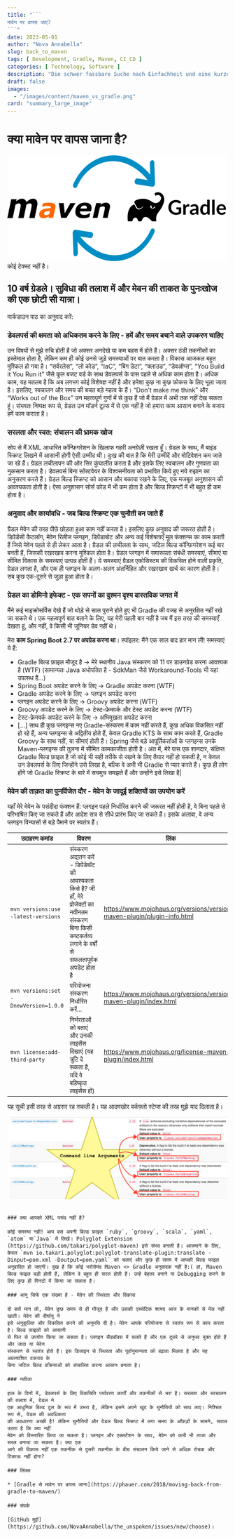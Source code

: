```yaml
---
title: "```
मावेन पर वापस जाएं? 
```"
date: 2023-05-01
author: "Nova Annabella"
slug: back_to_maven
tags: [ Development, Gradle, Maven, CI_CD ]
categories: [ Technology, Software ]
description: "Die schwer fassbare Suche nach Einfachheit und eine kurze Reise zur Wiederentdeckung der Macht von Maven."
draft: false
images:
  - "/images/content/maven_vs_gradle.png"
card: "summary_large_image"
---
```



# क्या मावेन पर वापस जाना है?

[![maven_vs_gradle](/images/content/maven_vs_gradle.png)](https://phauer.com/2018/moving-back-from-gradle-to-maven/) कोई टेक्स्ट नहीं है।

## 10 वर्ष ग्रेडले। सुविधा की तलाश में और मेवन की ताकत के पुनःखोज की एक छोटी सी यात्रा।

मार्कडाउन पाठ का अनुवाद करें:

### डेवलपर्स की क्षमता को अधिकतम करने के लिए - हमें और समय बचाने वाले उपकरण चाहिए

उन विषयों से मुझे रुचि होती है जो अक्सर अनदेखे या कम बहस में होते हैं। अक्सर ठंडी तकनीकों का इस्तेमाल होता है, लेकिन कम
ही कोई उनसे जुड़े समस्याओं पर बात करता है। विकास आजकल बहुत मुश्किल हो गया है। “सर्वरलेस”, “लो कोड”, “IaC”, “बिग डेटा”,
“क्लाउड”, “डेवऑप्स”, “You Build it You Run it” जैसे कूल बजट वर्ड के साथ डेवलपर्स के पास पहले से अधिक काम होता है। अधिक
काम, यह मतलब है कि अब लगभग कोई विशेषज्ञ नहीं है और हमेशा कुछ ना कुछ फोकस के लिए भूला जाता है। इसलिए, स्वचालन और समय की
बचत बड़े महत्व के हैं। “Don’t make me think” और “Works out of the Box” उन महत्वपूर्ण गुणों में से कुछ हैं जो मैं ग्रेडल
में अभी तक नहीं देख सकता हूं। संभवतः निष्पक्ष रूप से, ग्रेडल उन मॉडर्न टूल्स में से एक नहीं है जो हमारा काम आसान बनाने
के बजाय हमें काम कराता है।

### सरलता और स्वत: संचालन की भ्रामक खोज

सोप से मैं XML आधारित कॉन्फ़िगरेशन के खिलाफ गहरी अनग्रेज़ी रखता हूँ। ग्रेडल के साथ, मैं बाइंड स्क्रिप्ट लिखने में आसानी
होगी ऐसी उम्मीद थी। दुःख की बात है कि मेरी उम्मीदें और मोटिवेशन कम जाते जा रहे हैं। ग्रेडल लचीलापन की ओर सिर कुंघालीत
करता है और इसके लिए स्वचालन और गुणवत्ता का नुकसान करता है। डेवलपर्स बिना सॉफ्टवेयर के विश्वसनीयता को प्रभावित किये हुए
नये रुझान का अनुसरण करते हैं। ग्रेडल बिल्ड स्क्रिप्ट को आसान और बकाया रखने के लिए, एक मजबूत अनुशासन की आवश्यकता होती है।
ऐसा अनुशासन सोर्स कोड में भी कम होता है और बिल्ड स्क्रिप्टों में भी बहुत ही कम होता है।

### अनुवाद और कार्यावधि - जब बिल्ड स्क्रिप्ट एक चुनौती बन जाते हैं

ग्रैडल मेवेन की तरह पीछे छोड़ता हुआ काम नहीं करता है। इसलिए कुछ अनुवाद की जरूरत होती है। डिपेंडेंसी कैटलॉग, मेवेन रिलीज प्लगइन, डिपेंडाबोट और अन्य कई विशेषताएँ मूल फंक्शन्स का काम करती हैं जिसे मेवेन पहले से ही लेकर आता है। ग्रैडल की लचीलता के साथ, जटिल बिल्ड कॉन्फ़िगरेशन कई बार बनती हैं, जिसकी रखरखाव करना मुश्किल होता है। ग्रेडल प्लगइन में समारूपता संबंधी समस्याएं, सीमाएं या सीमित विकास के समस्याएं उत्पन्न होती हैं। ये समस्याएं ग्रैडल एकोसिस्टम की विकसित होने वाली प्रकृति, ग्रेडल लगता है, और एक ही प्लगइन के अलग-अलग अंतर्निहित और रखरखाव खर्च का कारण होती है। सब कुछ एक-दूसरे से जुड़ा हुआ होता है।

### ग्रेडल का डोमिनो इफेक्ट - एक सपनों का दुश्मन दृश्य वास्तविक जगत में

मैंने कई माइक्रोसर्विस देखे हैं जो थोड़े से साल पुराने होते हुए भी Gradle की वजह से अनुरक्षित नहीं रखे जा सकते थे। एक महत्वपूर्ण बात बताने के लिए, यह मेरी पहली बार नहीं है जब मैं इस तरह की समस्याएँ देखता हूं, और नहीं, वे किसी भी जूनियर डेव नहीं थे। 

मेरा **काम Spring Boot 2.7 पर अपग्रेड करना था**। स्पॉइलर: मैंने एक साल बाद हार मान ली! समस्याएं ये हैं:

* Gradle बिल्ड फ़ाइल मौजूद है -> मेरे स्थानीय Java संस्करण को 11 पर डाउनग्रेड करना आवश्यक है (WTF) (सामान्यतः Java अधोपतित है - SdkMan जैसे Workaround-Tools भी यहां उपलब्ध हैं...)
* Spring Boot अपडेट करने के लिए -> Gradle अपडेट करना (WTF)
* Gradle अपडेट करने के लिए -> प्लगइन अपडेट करना
* प्लगइन अपडेट करने के लिए -> Groovy अपडेट करना (WTF)
* Groovy अपडेट करने के लिए -> टेस्ट-फ्रेमवर्क और टेस्ट अपडेट करना (WTF)
* टेस्ट-फ्रेमवर्क अपडेट करने के लिए -> अभिमुखता अपडेट करना
* [...] 
साथ ही कुछ प्लगइन्स नए Gradle-संस्करण में काम नहीं करते हैं, कुछ अधिक विकसित नहीं हो रहे हैं, अन्य प्लगइन्स से अद्वितीय होते हैं, केवल Gradle KTS के साथ काम करते हैं, Gradle Groovy के साथ नहीं, या सीमाएं होती हैं। Spring जैसे बड़े आपूर्तिकर्ताओं के प्लगइन्स उनके Maven-प्लगइन्स की तुलना में सीमित कामकाजीता होती है। अंत में, मेरे पास एक शानदार, संक्षिप्त Gradle बिल्ड फ़ाइल है जो कोई भी सही तरीके से रखने के लिए तैयार नहीं हो सकती है, न केवल उन डेवलपर्स के लिए जिन्होंने उसे लिखा है, बल्कि वे अभी भी Gradle से प्यार करते हैं। कुछ ही लोग होंगे जो Gradle स्क्रिप्ट के बारे में सचमुच समझते हैं और उन्होंने इसे लिखा है|

### मेवेन की ताक़त का पुनर्विजेत दौर - मेवेन के जादूई शक्तियों का उपयोग करें

यहाँ मेरे मेवेन के पसंदीदा फंक्शन हैं:
प्लगइन पहले निर्धारित करने की जरूरत नहीं होती है, वे बिना पहले से परिभाषित किए जा सकते हैं और आदेश सत्र से सीधे प्रारंभ किए जा सकते हैं। इसके अलावा, वे अन्य प्लगइन विन्यासों से बड़े पैमाने पर स्वतंत्र हैं।

| उदाहरण कमांड                       | विवरण                                                                                                                                                             | लिंक                                                                     | 
|---------------------------------------|---------------------------------------------------------------------------------------------------------------------------------------------------------------------|--------------------------------------------------------------------------|
| `mvn versions:use -latest-versions`   | संस्करण अद्यतन करें - डिपेंडेबॉट की आवश्यकता किसे है? जी हाँ, मेरे प्रोजेक्टों का नवीनतम संस्करण बिना किसी कष्टकर्तव्य लगाने के वर्षों से सफलतापूर्वक अपडेट होता है | https://www.mojohaus.org/versions/versions-maven-plugin/plugin-info.html |
| `mvn versions:set -DnewVersion=1.0.0` | परियोजना संस्करण निर्धारित करें...                                                                                                                                  | https://www.mojohaus.org/versions/versions-maven-plugin/index.html       |
| `mvn license:add-third-party`         | निर्भरताओं को बताएं और उनकी लाइसेंस दिखाएं (यह त्रुटि दे सकता है, यदि वे बहिष्कृत लाइसेंस हों)                                                            | https://www.mojohaus.org/license-maven-plugin/index.html                 | 

यह सूची इसी तरह से अग्रसर रह सकती है। यह आदमखोर वर्कफ़्लो स्टेप्स की तरह मुझे याद दिलाता है।

![maven_plugin_command_line_args](/images/content/maven_plugin_command_line_args.png)


```

### क्या आपको XML पसंद नहीं है?

कोई समस्या नहीं! आप बस अपनी बिल्ड फ़ाइल `ruby`, `groovy`, `scala`, `yaml`, `atom` या`Java` में लिखें। Polyglot Extension (https://github.com/takari/polyglot-maven) इसे संभव बनाती है। आजमाने के लिए, केवल `mvn io.takari.polyglot:polyglot-translate-plugin:translate -Dinput=pom.xml -Doutput=pom.yaml` को चलाएं और कुछ ही समय में आपकी बिल्ड फाइल अनुवादित हो जाएगी। दुख है कि कोई भरोसेमंद Maven <> Gradle अनुवादक नहीं है:( हां, Maven बिल्ड फाइल बड़ी होती हैं, लेकिन वे बहुत ही सरल होती हैं। उन्हें बेहतर बनाने या Debugging करने के लिए कुछ ही मिनटों में किया जा सकता है।

### आयु सिर्फ एक संख्या है - मेवेन की स्थिरता और विकास

दो बातें मान लो, मेवेन कुछ समय से ही मौजूद है और उसकी एस्थेटिक शायद आज के मानकों से मेल नहीं खाती। मेवेन की दीर्घायु ने
इसे अनुकूलित और विकसित करने की अनुमति दी है। मेवेन आपके परियोजना से स्वतंत्र रूप से काम करता है। बिल्ड फ़ाइलों को आसानी
से फिर से उपयोग किया जा सकता है। प्लगइन सैंडबॉक्स में चलते हैं और एक दूसरे से अनुभव मुक्त होते हैं और जावा या मेवेन
संस्करण से स्वतंत्र होते हैं। इस डिजाइन से स्थिरता और पूर्वानुमान्यता को बढ़ावा मिलता है और यह अप्रत्याशित टकराव के
बिना जटिल बिल्ड प्रक्रियाओं को संचालित करना आसान बनाता है।

### नतीजा

हाल के दिनों में, डेवलपर्स के लिए विकसिति पर्यावरण कार्यों और तकनीकों से भरा है। सरलता और स्वचालन की तलाश में, ग्रेडल ने
एक आधुनिक बिल्ड टूल के रूप में उभरा है, लेकिन इसने अपने खुद के चुनौतियों को साथ लाए। निश्चित रूप से, ग्रेडल की अवधिकता
की अवधारणा अच्छी है! लेकिन चुनौतियों और ग्रेडल बिल्ड स्क्रिप्ट में लगा समय के आँकड़ों के सामने, सवाल उठता है कि क्या नहीं
मेवेन को विस्तारित किया जा सकता है। प्लगइन और एक्सटेंशन के साथ, मेवेन को कभी भी ताजा और सरल बनाया जा सकता है। क्या एक
आगे की विकास नहीं एक तकनीक से दुसरी तकनीक के बीच संचालन किये जाने से अधिक रोचक और टिकाऊ नहीं होगा?

### लिंक्स

* [Gradle से मावेन पर वापस जाना](https://phauer.com/2018/moving-back-from-gradle-to-maven/)

### संपर्क

[GitHub मुद्दों](https://github.com/NovaAnnabella/the_unspoken/issues/new/choose)।
